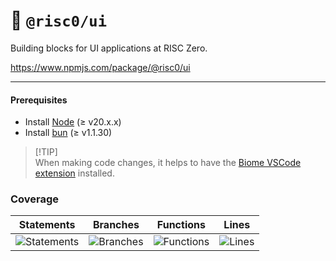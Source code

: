 # 🎨 `@risc0/ui`

Building blocks for UI applications at RISC Zero.

https://www.npmjs.com/package/@risc0/ui

***

#### Prerequisites

* Install [Node](https://nodejs.org/en) (≥ v20.x.x)
* Install [bun](https://bun.sh/) (≥ v1.1.30)

> \[!TIP]\
> When making code changes, it helps to have the [Biome VSCode extension](https://marketplace.visualstudio.com/items?itemName=biomejs.biome) installed.

### Coverage

| Statements                  | Branches                | Functions                 | Lines             |
| --------------------------- | ----------------------- | ------------------------- | ----------------- |
| ![Statements](https://img.shields.io/badge/statements-28.08%25-red.svg?style=flat) | ![Branches](https://img.shields.io/badge/branches-81.89%25-yellow.svg?style=flat) | ![Functions](https://img.shields.io/badge/functions-80.21%25-yellow.svg?style=flat) | ![Lines](https://img.shields.io/badge/lines-28.08%25-red.svg?style=flat) |
